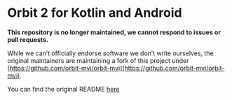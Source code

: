 # Orbit 2 for Kotlin and Android

**This repository is no longer maintained, we cannot respond to issues
or pull requests.**

While we can’t officially endorse software we don’t write ourselves, the
original maintainers are maintaining a fork of this project under
[https://github.com/orbit-mvi/orbit-mvi](https://github.com/orbit-mvi/orbit-mvi).

You can find the original README [here](readme-old.md)
